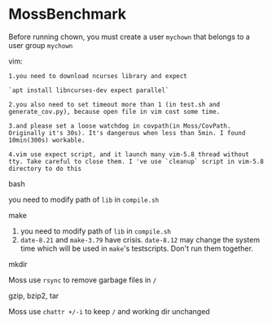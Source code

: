 # MossBenchmark
Before running chown, you must create a user ```mychown``` that belongs to a user group ```mychown```

vim: 

    1.you need to download ncurses library and expect

    `apt install libncurses-dev expect parallel`

    2.you also need to set timeout more than 1 (in test.sh and generate_cov.py), because open file in vim cost some time.

    3.and please set a loose watchdog in covpath(in Moss/CovPath. Originally it's 30s). It's dangerous when less than 5min. I found 10min(300s) workable.

    4.vim use expect script, and it launch many vim-5.8 thread without tty. Take careful to close them. I 've use `cleanup` script in vim-5.8 directory to do this

bash

you need to modify path of `lib` in `compile.sh` 

make

1. you need to modify path of `lib` in `compile.sh`
2. `date-8.21` and `make-3.79` have crisis. `date-8.12` may change the system time which will be used in `make`'s testscripts. Don't run them together.

mkdir

  Moss use `rsync` to remove garbage files in `/`
 
gzip, bzip2, tar

  Moss use `chattr +/-i` to keep `/` and working dir unchanged
